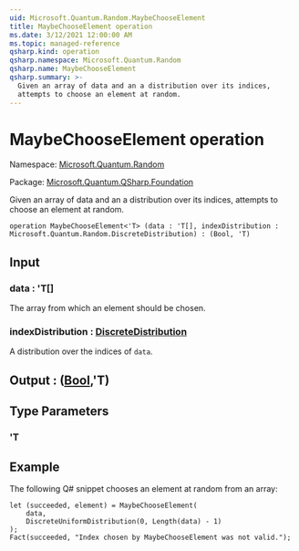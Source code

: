 ```yaml
---
uid: Microsoft.Quantum.Random.MaybeChooseElement
title: MaybeChooseElement operation
ms.date: 3/12/2021 12:00:00 AM
ms.topic: managed-reference
qsharp.kind: operation
qsharp.namespace: Microsoft.Quantum.Random
qsharp.name: MaybeChooseElement
qsharp.summary: >-
  Given an array of data and an a distribution over its indices,
  attempts to choose an element at random.
---
```


# MaybeChooseElement operation

Namespace: [Microsoft.Quantum.Random](xref:Microsoft.Quantum.Random)

Package: [Microsoft.Quantum.QSharp.Foundation](https://nuget.org/packages/Microsoft.Quantum.QSharp.Foundation)


Given an array of data and an a distribution over its indices,attempts to choose an element at random.

```qsharp
operation MaybeChooseElement<'T> (data : 'T[], indexDistribution : Microsoft.Quantum.Random.DiscreteDistribution) : (Bool, 'T)
```


## Input

### data : 'T[]

The array from which an element should be chosen.


### indexDistribution : [DiscreteDistribution](xref:Microsoft.Quantum.Random.DiscreteDistribution)

A distribution over the indices of `data`.



## Output : ([Bool](xref:microsoft.quantum.lang-ref.bool),'T)



## Type Parameters

### 'T



## Example

The following Q# snippet chooses an element at random from an array:```qsharplet (succeeded, element) = MaybeChooseElement(    data,    DiscreteUniformDistribution(0, Length(data) - 1));Fact(succeeded, "Index chosen by MaybeChooseElement was not valid.");```